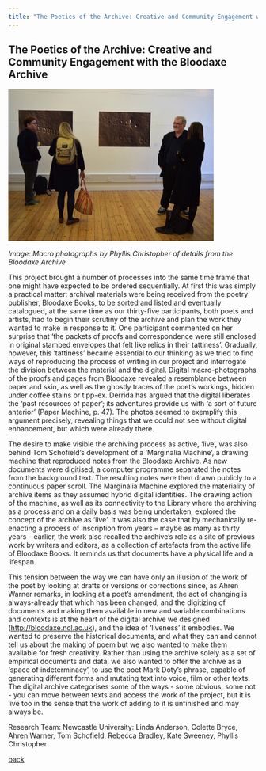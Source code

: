 ```yaml
---
title: "The Poetics of the Archive: Creative and Community Engagement with the Bloodaxe Archive"
---
```


## The Poetics of the Archive: Creative and Community Engagement with the Bloodaxe Archive ##

![Image: Macro photographs by Phyllis Christopher of details from the Bloodaxe Archive](Images/02.jpg)

_Image: Macro photographs by Phyllis Christopher of details from the Bloodaxe Archive_

This project brought a number of processes into the same time frame that one might have expected to be ordered sequentially. At first this was simply a practical matter: archival materials were being received from the poetry publisher, Bloodaxe Books, to be sorted and listed and eventually catalogued, at the same time as our thirty-five participants, both poets and artists, had to begin their scrutiny of the archive and plan the work they wanted to make in response to it. One participant commented on her surprise that ‘the packets of proofs and correspondence were still enclosed in original stamped envelopes that felt like relics in their tattiness’. Gradually, however, this ‘tattiness’ became essential to our thinking as we tried to find ways of reproducing the process of writing in our project and interrogate the division between the material and the digital. Digital macro-photographs of the proofs and pages from Bloodaxe revealed a resemblance between paper and skin, as well as the ghostly traces of the poet’s workings, hidden under coffee stains or tipp-ex.  Derrida has argued that the digital liberates the ‘past resources of paper’; its adventures provide us with ‘a sort of future anterior’ (Paper Machine, p. 47). The photos seemed to exemplify this argument precisely, revealing things that we could not see without digital enhancement, but which were already there.

The desire to make visible the archiving process as active, ‘live’, was also behind Tom Schofield’s development of a ‘Marginalia Machine’, a drawing machine that reproduced notes from the Bloodaxe Archive. As new documents were digitised, a computer programme separated the notes from the background text. The resulting notes were then drawn publicly to a continuous paper scroll. The Marginalia Machine explored the materiality of archive items as they assumed hybrid digital identities. The drawing action of the machine, as well as its connectivity to the Library where the archiving as a process and on a daily basis was being undertaken, explored the concept of the archive as ‘live’. It was also the case that by mechanically re-enacting a process of inscription from years – maybe as many as thirty years – earlier, the work also recalled the archive’s role as a site of previous work by writers and editors, as a collection of artefacts from the active life of Bloodaxe Books. It reminds us that documents have a physical life and a lifespan.

This tension between the way we can have only an illusion of the work of the poet by looking at drafts or versions or corrections since, as Ahren Warner remarks, in looking at a poet’s amendment, the act of changing is always-already that which has been changed, and the digitizing of documents and making them available in new and variable combinations and contexts is at the heart of the digital archive we designed (http://bloodaxe.ncl.ac.uk), and the idea of ‘liveness’ it embodies. We wanted to preserve the historical documents, and what they can and cannot tell us about the making of poem but we also wanted to make them available for fresh creativity. Rather than using the archive solely as a set of empirical documents and data, we also wanted to offer the archive as a ‘space of indeterminacy’, to use the poet Mark Doty’s phrase, capable of generating different forms and mutating text into voice, film or other texts. The digital archive categorises some of the ways  - some obvious, some not - you can move between texts and access the work of the project, but it is live too in the sense that the work of adding to it is unfinished and may always be.

Research Team: Newcastle University: Linda Anderson, Colette Bryce, Ahren Warner, Tom Schofield, Rebecca Bradley, Kate Sweeney, Phyllis Christopher

[back](/)
